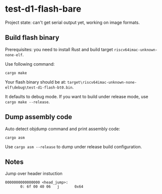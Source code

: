 # test-d1-flash-bare

Project state: can't get serial output yet, working on image formats.

## Build flash binary

Prerequisites: you need to install Rust and build target `riscv64imac-unknown-none-elf`.

Use following command:

```
cargo make
```

Your flash binary should be at: `target\riscv64imac-unknown-none-elf\debug\test-d1-flash-bt0.bin`.

It defaults to debug mode. If you want to build under release mode, use `cargo make --release`.

## Dump assembly code

Auto detect objdump command and print assembly code:

```
cargo asm
```

Use `cargo asm --release` to dump under release build configuration.

## Notes

Jump over header instuction

```
0000000000000000 <head_jump>:
       0: 6f 00 40 06   j       0x64
```
